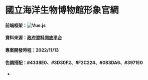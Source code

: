 # 國立海洋生物博物館形象官網

#### 前端框架：![Vue.js](https://img.shields.io/badge/vuejs-%2335495e.svg?style=for-the-badge&logo=vuedotjs&logoColor=%234FC08D)

#### 資料來源：[政府資料開放平台](https://data.gov.tw/)

#### 專案開發時程：2022/11/13

#### 色調搭配：#4338E0、#3D30F2、#F2C224、#083DA6、#3971E0
- 